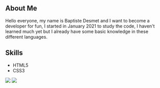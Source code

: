 ## About Me

Hello everyone, my name is Baptiste Desmet and I want to become a developer for fun, I started in January 2021 to study the code, I haven't learned much yet but I already have some basic knowledge in these different languages. 

## Skills

* HTML5
* CSS3

<img src="https://github-readme-stats.vercel.app/api?username=BaptisteDesmet&show_icons=true" />
<img src="https://github-readme-stats.vercel.app/api/top-langs/?username=BaptisteDesmet&layout=compact" />
